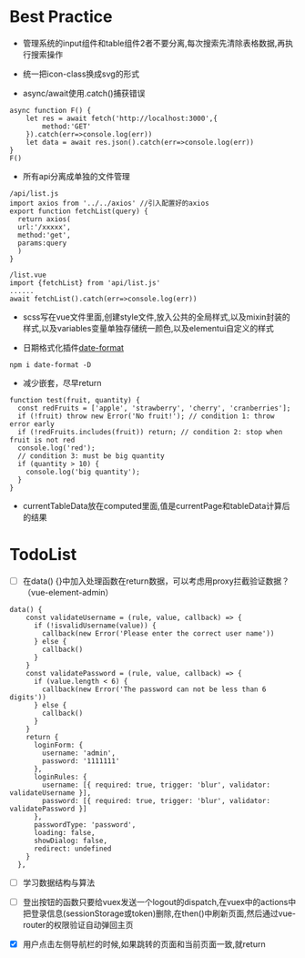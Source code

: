  # Best Practice
 
* 管理系统的input组件和table组件2者不要分离,每次搜索先清除表格数据,再执行搜索操作

* 统一把icon-class换成svg的形式

* async/await使用.catch()捕获错误

```
async function F() {
    let res = await fetch('http://localhost:3000',{
        method:'GET'
    }).catch(err=>console.log(err))
    let data = await res.json().catch(err=>console.log(err))
}
F()
```

* 所有api分离成单独的文件管理
```
/api/list.js
import axios from '../../axios' //引入配置好的axios
export function fetchList(query) {
  return axios(
  url:'/xxxxx',
  method:'get',
  params:query
  )
}

/list.vue
import {fetchList} from 'api/list.js'
......
await fetchList().catch(err=>console.log(err))

```

* scss写在vue文件里面,创建style文件,放入公共的全局样式,以及mixin封装的样式,以及variables变量单独存储统一颜色,以及elementui自定义的样式

* 日期格式化插件[date-format](https://www.npmjs.com/package/date-format)
```
npm i date-format -D
```

* 减少嵌套，尽早return
```
function test(fruit, quantity) {
  const redFruits = ['apple', 'strawberry', 'cherry', 'cranberries'];
  if (!fruit) throw new Error('No fruit!'); // condition 1: throw error early
  if (!redFruits.includes(fruit)) return; // condition 2: stop when fruit is not red
  console.log('red');
  // condition 3: must be big quantity
  if (quantity > 10) {
    console.log('big quantity');
  }
}
```
* currentTableData放在computed里面,值是currentPage和tableData计算后的结果

# TodoList
* [ ] 在data() {}中加入处理函数在return数据，可以考虑用proxy拦截验证数据？（vue-element-admin）
```
data() {
    const validateUsername = (rule, value, callback) => {
      if (!isvalidUsername(value)) {
        callback(new Error('Please enter the correct user name'))
      } else {
        callback()
      }
    }
    const validatePassword = (rule, value, callback) => {
      if (value.length < 6) {
        callback(new Error('The password can not be less than 6 digits'))
      } else {
        callback()
      }
    }
    return {
      loginForm: {
        username: 'admin',
        password: '1111111'
      },
      loginRules: {
        username: [{ required: true, trigger: 'blur', validator: validateUsername }],
        password: [{ required: true, trigger: 'blur', validator: validatePassword }]
      },
      passwordType: 'password',
      loading: false,
      showDialog: false,
      redirect: undefined
    }
  },
```
* [ ] 学习数据结构与算法

* [ ] 登出按钮的函数只要给vuex发送一个logout的dispatch,在vuex中的actions中把登录信息(sessionStorage或token)删除,在then()中刷新页面,然后通过vue-router的权限验证自动弹回主页

* [x] 用户点击左侧导航栏的时候,如果跳转的页面和当前页面一致,就return
